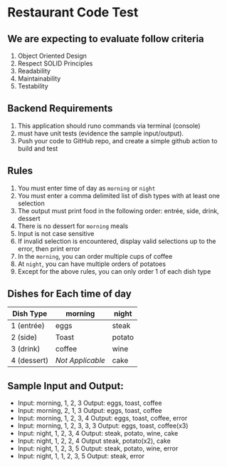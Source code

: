 # Restaurant Code Test

## We are expecting to evaluate follow criteria

1.	Object Oriented Design
2.	Respect SOLID Principles
3.	Readability
4.	Maintainability
5.	Testability

## Backend Requirements

1.	This application should runo commands via terminal (console)
2.	must have unit tests (evidence the sample input/output).	
4.	Push your code to GitHub repo, and create a simple github action to build and test

## Rules

1.	You must enter time of day as `morning` or `night`
2.	You must enter a comma delimited list of dish types with at least one selection
3.	The output must print food in the following order: entrée, side, drink, dessert
4.	There is no dessert for `morning` meals
5.	Input is not case sensitive
6.	If invalid selection is encountered, display valid selections up to the error, then print error
7.	In the `morning`, you can order multiple cups of coffee
8.	At `night`, you can have multiple orders of potatoes
9.	Except for the above rules, you can only order 1 of each dish type

## Dishes for Each time of day

| Dish Type   | morning          | night  |
| ----------- | ---------------- | ------ |
| 1 (entrée)  | eggs             | steak  |
| 2 (side)    | Toast            | potato |
| 3 (drink)   | coffee           | wine   |
| 4 (dessert) | _Not Applicable_ | cake   |

## Sample Input and Output:

- Input: morning, 1, 2, 3    	Output: eggs, toast, coffee
- Input: morning, 2, 1, 3 	Output: eggs, toast, coffee
- Input: morning, 1, 2, 3, 4	Output: eggs, toast, coffee, error
- Input: morning, 1, 2, 3, 3, 3	Output: eggs, toast, coffee(x3)
- Input: night, 1, 2, 3, 4	Output:  steak, potato, wine, cake
- Input: night, 1, 2, 2, 4	Output steak, potato(x2), cake
- Input: night, 1, 2, 3, 5	Output:  steak, potato, wine, error
- Input: night, 1, 1, 2, 3, 5	Output:  steak, error

